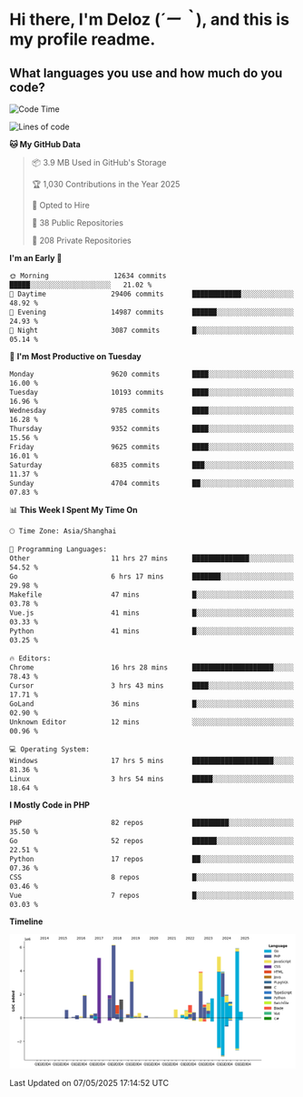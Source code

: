 # **Hi there, I'm Deloz (*´ー｀*), and this is my profile readme.**

## **What languages you use and how much do you code?**

<!--START_SECTION:waka-->
![Code Time](http://img.shields.io/badge/Code%20Time-6%2C294%20hrs%2030%20mins-blue)

![Lines of code](https://img.shields.io/badge/From%20Hello%20World%20I%27ve%20Written-54.2%20million%20lines%20of%20code-blue)

**🐱 My GitHub Data** 

> 📦 3.9 MB Used in GitHub's Storage 
 > 
> 🏆 1,030 Contributions in the Year 2025
 > 
> 💼 Opted to Hire
 > 
> 📜 38 Public Repositories 
 > 
> 🔑 208 Private Repositories 
 > 
**I'm an Early 🐤** 

```text
🌞 Morning                12634 commits       █████░░░░░░░░░░░░░░░░░░░░   21.02 % 
🌆 Daytime                29406 commits       ████████████░░░░░░░░░░░░░   48.92 % 
🌃 Evening                14987 commits       ██████░░░░░░░░░░░░░░░░░░░   24.93 % 
🌙 Night                  3087 commits        █░░░░░░░░░░░░░░░░░░░░░░░░   05.14 % 
```
📅 **I'm Most Productive on Tuesday** 

```text
Monday                   9620 commits        ████░░░░░░░░░░░░░░░░░░░░░   16.00 % 
Tuesday                  10193 commits       ████░░░░░░░░░░░░░░░░░░░░░   16.96 % 
Wednesday                9785 commits        ████░░░░░░░░░░░░░░░░░░░░░   16.28 % 
Thursday                 9352 commits        ████░░░░░░░░░░░░░░░░░░░░░   15.56 % 
Friday                   9625 commits        ████░░░░░░░░░░░░░░░░░░░░░   16.01 % 
Saturday                 6835 commits        ███░░░░░░░░░░░░░░░░░░░░░░   11.37 % 
Sunday                   4704 commits        ██░░░░░░░░░░░░░░░░░░░░░░░   07.83 % 
```


📊 **This Week I Spent My Time On** 

```text
🕑︎ Time Zone: Asia/Shanghai

💬 Programming Languages: 
Other                    11 hrs 27 mins      ██████████████░░░░░░░░░░░   54.52 % 
Go                       6 hrs 17 mins       ███████░░░░░░░░░░░░░░░░░░   29.98 % 
Makefile                 47 mins             █░░░░░░░░░░░░░░░░░░░░░░░░   03.78 % 
Vue.js                   41 mins             █░░░░░░░░░░░░░░░░░░░░░░░░   03.33 % 
Python                   41 mins             █░░░░░░░░░░░░░░░░░░░░░░░░   03.25 % 

🔥 Editors: 
Chrome                   16 hrs 28 mins      ████████████████████░░░░░   78.43 % 
Cursor                   3 hrs 43 mins       ████░░░░░░░░░░░░░░░░░░░░░   17.71 % 
GoLand                   36 mins             █░░░░░░░░░░░░░░░░░░░░░░░░   02.90 % 
Unknown Editor           12 mins             ░░░░░░░░░░░░░░░░░░░░░░░░░   00.96 % 

💻 Operating System: 
Windows                  17 hrs 5 mins       ████████████████████░░░░░   81.36 % 
Linux                    3 hrs 54 mins       █████░░░░░░░░░░░░░░░░░░░░   18.64 % 
```

**I Mostly Code in PHP** 

```text
PHP                      82 repos            █████████░░░░░░░░░░░░░░░░   35.50 % 
Go                       52 repos            ██████░░░░░░░░░░░░░░░░░░░   22.51 % 
Python                   17 repos            ██░░░░░░░░░░░░░░░░░░░░░░░   07.36 % 
CSS                      8 repos             █░░░░░░░░░░░░░░░░░░░░░░░░   03.46 % 
Vue                      7 repos             █░░░░░░░░░░░░░░░░░░░░░░░░   03.03 % 
```



**Timeline**

![Lines of Code chart](https://raw.githubusercontent.com/deloz/deloz/main/assets/bar_graph.png)


 Last Updated on 07/05/2025 17:14:52 UTC
<!--END_SECTION:waka-->
